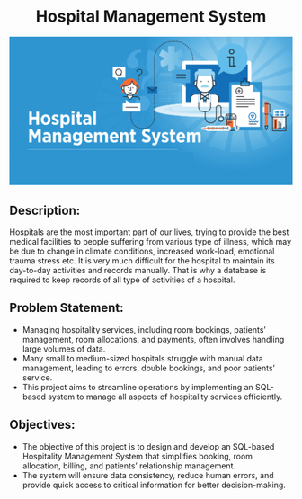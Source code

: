 # <div align="center">Hospital Management System</div>

![Intro](https://github.com/PyanshuXd/SQL-Hospitality-/blob/84b1522911be548c834fba9fac83a5959606e58b/Images%20Used/hospital-management-system-fb.png)

## Description:
Hospitals are the most important part of our lives, trying to provide the best medical facilities to people suffering from various type of illness, which may be due to change in climate conditions, increased work-load, emotional trauma stress etc. It is very much difficult for the hospital to maintain its day-to-day activities and records manually. That is why a database is required to keep records of all type of activities of a hospital.

## Problem Statement:
- Managing hospitality services, including room bookings, patients’ management, room allocations, and payments, often involves handling large volumes of data.
- Many small to medium-sized hospitals struggle with manual data management, leading to errors, double bookings, and poor patients’ service.
- This project aims to streamline operations by implementing an SQL-based system to manage all aspects of hospitality services efficiently.

## Objectives:
- The objective of this project is to design and develop an SQL-based Hospitality Management System that simplifies booking, room allocation, billing, and patients’ relationship management.
- The system will ensure data consistency, reduce human errors, and provide quick access to critical information for better decision-making.

